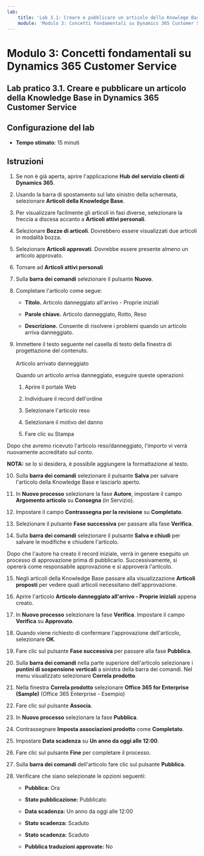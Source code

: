 ```yaml
---
lab:
    title: 'Lab 3.1: Creare e pubblicare un articolo della Knowlege Base in Dynamics 365 Customer Service'
    module: 'Modulo 3: Concetti fondamentali su Dynamics 365 Customer Service'
---
```


Modulo 3: Concetti fondamentali su Dynamics 365 Customer Service
========================

## Lab pratico 3.1. Creare e pubblicare un articolo della Knowledge Base in Dynamics 365 Customer Service

## Configurazione del lab

  - **Tempo stimato**: 15 minuti

## Istruzioni

1. Se non è già aperta, aprire l'applicazione **Hub del servizio clienti di Dynamics 365**. 

2. Usando la barra di spostamento sul lato sinistro della schermata, selezionare **Articoli della Knowledge Base**. 

3. Per visualizzare facilmente gli articoli in fasi diverse, selezionare la freccia a discesa accanto a **Articoli attivi personali**. 

4. Selezionare **Bozze di articoli**. Dovrebbero essere visualizzati due articoli in modalità bozza.

5. Selezionare **Articoli approvati**. Dovrebbe essere presente almeno un articolo approvato. 

6. Tornare ad **Articoli attivi personali**

7. Sulla **barra dei comandi** selezionare il pulsante **Nuovo**. 

8. Completare l'articolo come segue:

	- **Titolo.** Articolo danneggiato all'arrivo - Proprie iniziali

	- **Parole chiave.** Articolo danneggiato, Rotto, Reso

	- **Descrizione.** Consente di risolvere i problemi quando un articolo arriva danneggiato. 

9. Immettere il testo seguente nel casella di testo della finestra di progettazione del contenuto.   
‎  
‎	Articolo arrivato danneggiato

	Quando un articolo arriva danneggiato, eseguire queste operazioni:

	1. Aprire il portale Web

	2. Individuare il record dell'ordine

	3. Selezionare l'articolo reso

	4. Selezionare il motivo del danno

	5. Fare clic su Stampa

Dopo che avremo ricevuto l'articolo reso/danneggiato, l'importo vi verrà nuovamente accreditato sul conto.

**NOTA:** se lo si desidera, è possibile aggiungere la formattazione al testo. 

10. Sulla **barra dei comandi** selezionare il pulsante **Salva** per salvare l'articolo della Knowledge Base e lasciarlo aperto. 

11. In **Nuovo processo** selezionare la fase **Autore**, impostare il campo **Argomento articolo** su **Consegna** (in Servizio). 

12. Impostare il campo **Contrassegna per la revisione** su **Completato**.

13. Selezionare il pulsante **Fase successiva** per passare alla fase **Verifica**.

14. Sulla **barra dei comandi** selezionare il pulsante **Salva e chiudi** per salvare le modifiche e chiudere l'articolo.

Dopo che l'autore ha creato il record iniziale, verrà in genere eseguito un processo di approvazione prima di pubblicarlo. Successivamente, si opererà come responsabile approvazione e si approverà l'articolo. 

15. Negli articoli della Knowledge Base passare alla visualizzazione **Articoli proposti** per vedere quali articoli necessitano dell'approvazione. 

16. Aprire l'articolo **Articolo danneggiato all'arrivo - Proprie iniziali** appena creato.

17. In **Nuovo processo** selezionare la fase **Verifica**. Impostare il campo **Verifica** su **Approvato**.

18. Quando viene richiesto di confermare l'approvazione dell'articolo, selezionare **OK**. 

19. Fare clic sul pulsante **Fase successiva** per passare alla fase **Pubblica**. 

20. Sulla **barra dei comandi** nella parte superiore dell'articolo selezionare i **puntini di sospensione verticali** a sinistra della barra dei comandi. Nel menu visualizzato selezionare **Correla prodotto**. 

21. Nella finestra **Correla prodotto** selezionare **Office 365 for Enterprise (Sample)** (Office 365 Enterprise - Esempio)

22. Fare clic sul pulsante **Associa**. 

23. In **Nuovo processo** selezionare la fase **Pubblica**. 

24. Contrassegnare **Imposta associazioni prodotto** come **Completato**. 

25. Impostare **Data scadenza** su **Un anno da oggi alle 12:00**. 

26. Fare clic sul pulsante **Fine** per completare il processo. 

27. Sulla **barra dei comandi** dell'articolo fare clic sul pulsante **Pubblica**. 

28. Verificare che siano selezionate le opzioni seguenti:

	- **Pubblica:** Ora

	- **Stato pubblicazione:** Pubblicato

	- **Data scadenza:** Un anno da oggi alle 12:00

	- **Stato scadenza:** Scaduto

	- **Stato scadenza:** Scaduto

	- **Pubblica traduzioni approvate:** No


